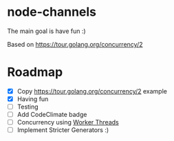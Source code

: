 # node-channels

The main goal is have fun :)

Based on https://tour.golang.org/concurrency/2

# Roadmap

- [x] Copy https://tour.golang.org/concurrency/2 example
- [x] Having fun
- [ ] Testing
- [ ] Add CodeClimate badge
- [ ] Concurrency using [Worker Threads](https://nodejs.org/api/worker_threads.html)
- [ ] Implement Stricter Generators :)

